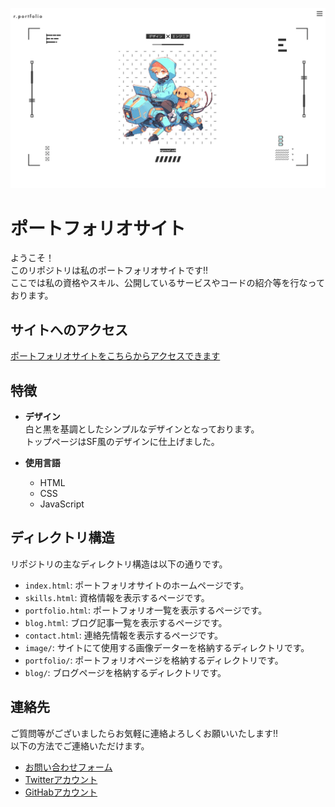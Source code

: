 ![サイトビュー](image/readme/red-image.webp) 


# ポートフォリオサイト

ようこそ！  
このリポジトリは私のポートフォリオサイトです!!  
ここでは私の資格やスキル、公開しているサービスやコードの紹介等を行なっております。  

## サイトへのアクセス  

[ポートフォリオサイトをこちらからアクセスできます](https://ryota1207.github.io/my-portfolio/)  

## 特徴

- **デザイン**  
白と黒を基調としたシンプルなデザインとなっております。  
トップページはSF風のデザインに仕上げました。

- **使用言語**  
  - HTML  
  - CSS  
  - JavaScript  

## ディレクトリ構造  

リポジトリの主なディレクトリ構造は以下の通りです。  

- `index.html`: ポートフォリオサイトのホームページです。  
- `skills.html`: 資格情報を表示するページです。  
- `portfolio.html`: ポートフォリオ一覧を表示するページです。  
- `blog.html`: ブログ記事一覧を表示するページです。  
- `contact.html`: 連絡先情報を表示するページです。  
- `image/`: サイトにて使用する画像データーを格納するディレクトリです。  
- `portfolio/`: ポートフォリオページを格納するディレクトリです。  
- `blog/`: ブログページを格納するディレクトリです。  

## 連絡先  

ご質問等がございましたらお気軽に連絡よろしくお願いいたします!!  
以下の方法でご連絡いただけます。  

  - [お問い合わせフォーム](https://forms.gle/sBuKxgvfcT3GVVCk7)  
  - [Twitterアカウント](https://twitter.com/ryota__1207)  
  - [GitHabアカウント](https://github.com/ryota1207)  
